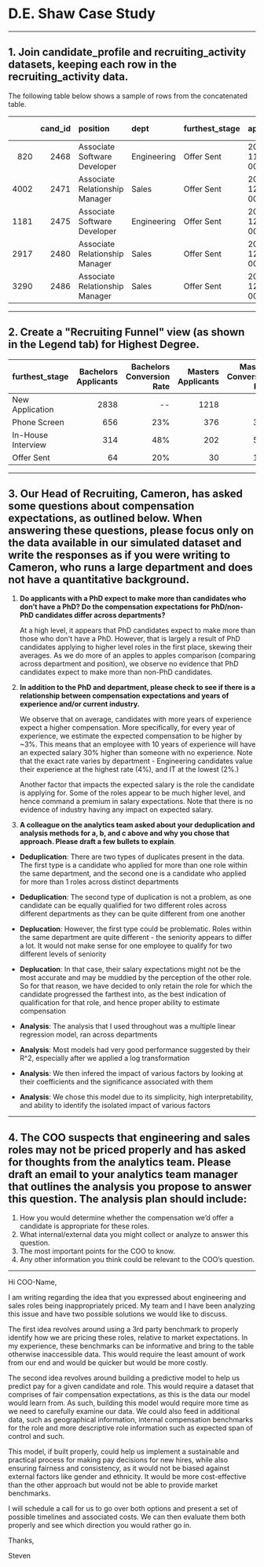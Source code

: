 # D.E. Shaw Case Study
---

## 1.	Join candidate_profile and recruiting_activity datasets, keeping each row in the recruiting_activity data.

The following table below shows a sample of rows from the concatenated table.

|      |   cand_id | position                       | dept        | furthest_stage   | app_date            | app_source       |   comp_exp |   yrs_exp | industry   | degree_1   | school_region_1   | degree_2   | school_region_2   | degree_3   | school_region_3   | Highest Degree   |
|-----:|----------:|:-------------------------------|:------------|:-----------------|:--------------------|:-----------------|-----------:|----------:|:-----------|:-----------|:------------------|:-----------|:------------------|:-----------|:------------------|:-----------------|
|  820 |      2468 | Associate Software Developer   | Engineering | Offer Sent       | 2018-11-01 00:00:00 | Campus Job Board |      85100 |  36.2623  | Government | PhD        | region_5          | Masters    | region_4          | Bachelors  | region_2          | PhD              |
| 4002 |      2471 | Associate Relationship Manager | Sales       | Offer Sent       | 2018-12-13 00:00:00 | Campus Event     |      74700 |   8.37313 | Other      | Masters    | region_2          | Bachelors  | region_5          | nan        | nan               | Masters          |
| 1181 |      2475 | Associate Software Developer   | Engineering | Offer Sent       | 2018-12-21 00:00:00 | Advertisement    |      70900 |  30.4426  | Government | Masters    | region_5          | Bachelors  | region_3          | nan        | nan               | Masters          |
| 2917 |      2480 | Associate Relationship Manager | Sales       | Offer Sent       | 2018-12-25 00:00:00 | Campus Event     |      93000 |  16.5672  | Government | Masters    | region_2          | Bachelors  | region_3          | nan        | nan               | Masters          |
| 3290 |      2486 | Associate Relationship Manager | Sales       | Offer Sent       | 2018-12-06 00:00:00 | Campus Event     |      82500 |  11.8657  | Other      | Masters    | region_1          | Bachelors  | region_5          | nan        | nan               | Masters          |
---
## 2.	Create a "Recruiting Funnel" view (as shown in the Legend tab) for Highest Degree. 

| furthest_stage     |   Bachelors Applicants |   Bachelors Conversion Rate |   Masters Applicants |   Masters Conversion Rate |   PhD Applicants |   PhD Conversion Rate |
|:-------------------|-----------------------:|----------------------------:|---------------------:|--------------------------:|-----------------:|----------------------:|
| New Application    |                   2838 |                    --        |                 1218 |                  --        |              910 |              --       |
| Phone Screen       |                    656 |                    23% |                  376 |                  31% |              556 |              61% |
| In-House Interview |                    314 |                    48% |                  202 |                  54% |              292 |              53%  |
| Offer Sent         |                     64 |                    20% |                   30 |                  15% |               30 |              10%  |
---
## 3.	Our Head of Recruiting, Cameron, has asked some questions about compensation expectations, as outlined below. When answering these questions, please focus only on the data available in our simulated dataset and write the responses as if you were writing to Cameron, who runs a large department and does not have a quantitative background. 

1.	**Do applicants with a PhD expect to make more than candidates who don’t have a PhD? Do the compensation expectations for PhD/non-PhD candidates differ across departments?**

    At a high level, it appears that PhD candidates expect to make more than those who don't have a PhD. However, that is largely a result of PhD candidates applying to higher level roles in the first place, skewing their averages. As we do more of an apples to apples comparison (comparing across department and position), we observe no evidence that PhD candidates expect to make more than non-PhD candidates.

2.	**In addition to the PhD and department, please check to see if there is a relationship between compensation expectations and years of experience and/or current industry.**

    We observe that on average, candidates with more years of experience expect a higher compensation. More specifically, for every year of experience, we estimate the expected compensation to be higher by ~3%. This means that an employee with 10 years of experience will have an expected salary 30% higher than someone with no experience. Note that the exact rate varies by department - Engineering candidates value their experience at the highest rate (4%), and IT at the lowest (2%.)

    Another factor that impacts the expected salary is the role the candidate is applying for. Some of the roles appear to be much higher level, and hence command a premium in salary expectations. Note that there is no evidence of industry having any impact on expected salary.

3.	**A colleague on the analytics team asked about your deduplication and analysis methods for a, b, and c above and why you chose that approach. Please draft a few bullets to explain**.

* **Deduplication**: There are two types of duplicates present in the data. The first type is a candidate who applied for more than one role within the same department, and the second one is a candidate who applied for more than 1 roles across distinct departments
* **Deduplication**: The second type of duplication is not a problem, as one candidate can be equally qualified for two different roles across different departments as they can be quite different from one another
* **Deplucation**: However, the first type could be problematic. Roles within the same department are quite different - the seniority appears to differ a lot. It would not make sense for one employee to qualify for two different levels of seniority
* **Deplucation**: In that case, their salary expectations might not be the most accurate and may be muddied by the perception of the other role. So for that reason, we have decided to only retain the role for which the candidate progressed the farthest into, as the best indication of qualification for that role, and hence proper ability to estimate compensation

* **Analysis**: The analysis that I used throughout was a multiple linear regression model, ran across departments
* **Analysis**: Most models had very good performance suggested by their R^2, especially after we applied a log transformation
* **Analysis**: We then infered the impact of various factors by looking at their coefficients and the significance associated with them
* **Analysis**: We chose this model due to its simplicity, high interpretability, and ability to identify the isolated impact of various factors
---
## 4.	The COO suspects that engineering and sales roles may not be priced properly and has asked for thoughts from the analytics team. Please draft an email to your analytics team manager that outlines the analysis you propose to answer this question. The analysis plan should include: 
1.	How you would determine whether the compensation we’d offer a candidate is appropriate for these roles.
2.	What internal/external data you might collect or analyze to answer this question.
3.	The most important points for the COO to know. 
4.	Any other information you think could be relevant to the COO’s question. 

---
Hi COO-Name,

I am writing regarding the idea that you expressed about engineering and sales roles being inappropriately priced. My team and I have been analyzing this issue and have two possible solutions we would like to discuss.

The first idea revolves around using a 3rd party benchmark to properly identify how we are pricing these roles, relative to market expectations. In my experience, these benchmarks can be informative and bring to the table otherwise inaccessible data. This would require the least amount of work from our end and would be quicker but would be more costly.

The second idea revolves around building a predictive model to help us predict pay for a given candidate and role. This would require a dataset that comprises of fair compensation expectations, as this is the data our model would learn from. As such, building this model would require more time as we need to carefully examine our data. We could also feed in additional data, such as geographical information, internal compensation benchmarks for the role and more descriptive role information such as expected span of control and such.

This model, if built properly, could help us implement a sustainable and practical process for making pay decisions for new hires, while also ensuring fairness and consistency, as it would not be biased against external factors like gender and ethnicity. It would be more cost-effective than the other approach but would not be able to provide market benchmarks.

I will schedule a call for us to go over both options and present a set of possible timelines and associated costs. We can then evaluate them both properly and see which direction you would rather go in.

Thanks,

Steven
